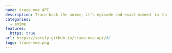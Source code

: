 ```yaml
---
name: trace.moe API
description: Trace back the anime, it's episode and exact moment in the scene by screenshot.
categories:
  - anime
features:
  https: true
url: https://soruly.github.io/trace.moe-api/#/
logo: trace-moe.png
---
```

